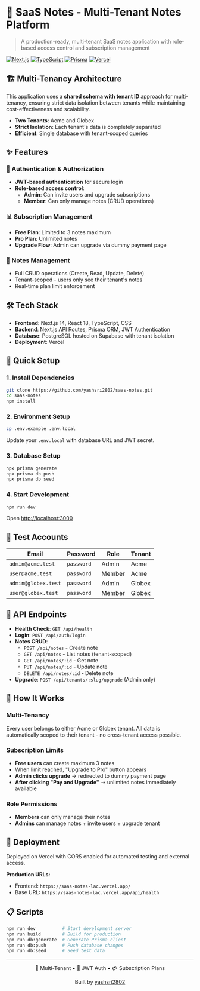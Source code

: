 # 📝 SaaS Notes - Multi-Tenant Notes Platform

> A production-ready, multi-tenant SaaS notes application with role-based access control and subscription management

[![Next.js](https://img.shields.io/badge/Next.js-14.0-black?style=for-the-badge&logo=next.js)](https://nextjs.org/)
[![TypeScript](https://img.shields.io/badge/TypeScript-5.0-blue?style=for-the-badge&logo=typescript)](https://www.typescriptlang.org/)
[![Prisma](https://img.shields.io/badge/Prisma-Latest-2D3748?style=for-the-badge&logo=prisma)](https://prisma.io/)
[![Vercel](https://img.shields.io/badge/Vercel-Deployed-black?style=for-the-badge&logo=vercel)](https://vercel.com/)

## 🏗️ Multi-Tenancy Architecture

This application uses a **shared schema with tenant ID** approach for multi-tenancy, ensuring strict data isolation between tenants while maintaining cost-effectiveness and scalability.

- **Two Tenants**: Acme and Globex
- **Strict Isolation**: Each tenant's data is completely separated
- **Efficient**: Single database with tenant-scoped queries

## ✨ Features

### 🔐 Authentication & Authorization
- **JWT-based authentication** for secure login
- **Role-based access control**:
  - **Admin**: Can invite users and upgrade subscriptions
  - **Member**: Can only manage notes (CRUD operations)

### 📊 Subscription Management
- **Free Plan**: Limited to 3 notes maximum
- **Pro Plan**: Unlimited notes
- **Upgrade Flow**: Admin can upgrade via dummy payment page

### 📝 Notes Management
- Full CRUD operations (Create, Read, Update, Delete)
- Tenant-scoped - users only see their tenant's notes
- Real-time plan limit enforcement

## 🛠️ Tech Stack

- **Frontend**: Next.js 14, React 18, TypeScript, CSS
- **Backend**: Next.js API Routes, Prisma ORM, JWT Authentication
- **Database**: PostgreSQL hosted on Supabase with tenant isolation
- **Deployment**: Vercel

## 🚀 Quick Setup

### 1. Install Dependencies
```bash
git clone https://github.com/yashsri2802/saas-notes.git
cd saas-notes
npm install
```

### 2. Environment Setup
```bash
cp .env.example .env.local
```

Update your `.env.local` with database URL and JWT secret.

### 3. Database Setup
```bash
npx prisma generate
npx prisma db push
npx prisma db seed
```

### 4. Start Development
```bash
npm run dev
```

Open [http://localhost:3000](http://localhost:3000)

## 👥 Test Accounts

| Email | Password | Role | Tenant |
|-------|----------|------|---------|
| `admin@acme.test` | `password` | Admin | Acme |
| `user@acme.test` | `password` | Member | Acme |
| `admin@globex.test` | `password` | Admin | Globex |
| `user@globex.test` | `password` | Member | Globex |

## 🔌 API Endpoints

- **Health Check**: `GET /api/health`
- **Login**: `POST /api/auth/login`
- **Notes CRUD**: 
  - `POST /api/notes` - Create note
  - `GET /api/notes` - List notes (tenant-scoped)
  - `GET /api/notes/:id` - Get note
  - `PUT /api/notes/:id` - Update note
  - `DELETE /api/notes/:id` - Delete note
- **Upgrade**: `POST /api/tenants/:slug/upgrade` (Admin only)

## 🎯 How It Works

### Multi-Tenancy
Every user belongs to either Acme or Globex tenant. All data is automatically scoped to their tenant - no cross-tenant access possible.

### Subscription Limits
- **Free users** can create maximum 3 notes
- When limit reached, "Upgrade to Pro" button appears
- **Admin clicks upgrade** → redirected to dummy payment page
- **After clicking "Pay and Upgrade"** → unlimited notes immediately available

### Role Permissions
- **Members** can only manage their notes
- **Admins** can manage notes + invite users + upgrade tenant

## 🚀 Deployment

Deployed on Vercel with CORS enabled for automated testing and external access.

**Production URLs:**
- Frontend: `https://saas-notes-lac.vercel.app/`
- Base URL: `https://saas-notes-lac.vercel.app/api/health`

## 📋 Scripts

```bash
npm run dev          # Start development server
npm run build        # Build for production
npm run db:generate  # Generate Prisma client
npm run db:push      # Push database changes
npm run db:seed      # Seed test data
```

---

<div align="center">
  <p>🏢 Multi-Tenant • 🔐 JWT Auth • 💳 Subscription Plans</p>
  <p>Built by <a href="https://github.com/yashsri2802">yashsri2802</a></p>
</div>
